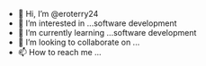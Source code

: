 - 👋 Hi, I’m @eroterry24
- 👀 I’m interested in ...software development
- 🌱 I’m currently learning ...software development
- 💞️ I’m looking to collaborate on ...
- 📫 How to reach me ...

<!---
eroterry24/eroterry24 is a ✨ special ✨ repository because its `README.md` (this file) appears on your GitHub profile.
You can click the Preview link to take a look at your changes.
--->
